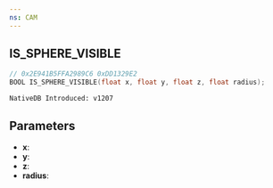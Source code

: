 ```yaml
---
ns: CAM
---
```

## IS_SPHERE_VISIBLE

```c
// 0x2E941B5FFA2989C6 0xDD1329E2
BOOL IS_SPHERE_VISIBLE(float x, float y, float z, float radius);
```

```
NativeDB Introduced: v1207
```

## Parameters
* **x**:
* **y**:
* **z**:
* **radius**:
